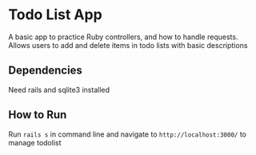 # Todo List App

A basic app to practice Ruby controllers, and how to handle requests. 
Allows users to add and delete items in todo lists with basic descriptions

## Dependencies
Need rails and sqlite3 installed

## How to Run
Run `rails s` in command line and navigate to `http://localhost:3000/` to manage todolist
